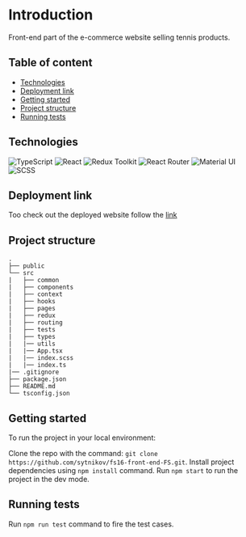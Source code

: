 # Introduction

 Front-end part of the e-commerce website selling tennis products.

 ## Table of content

 - [Technologies](#technologies)
 - [Deployment link](#deployment-link)
 - [Getting started](#getting-started)
 - [Project structure](#project-structure)
 - [Running tests](#running-tests)
 

 ## Technologies

 ![TypeScript](https://img.shields.io/badge/Typescript-blue)
 ![React](https://img.shields.io/badge/React-blue)
 ![Redux Toolkit](https://img.shields.io/badge/Redux_Toolkit-blue)
 ![React Router](https://img.shields.io/badge/React_Router-blue)
 ![Material UI](https://img.shields.io/badge/Material_UI-blue)
 ![SCSS](https://img.shields.io/badge/SCSS-blue)

  ## Deployment link

 Too check out the deployed website follow the [link](link)

 ## Project structure

 ```
 .
 ├── public
 └── src
 |   ├── common
 |   ├── components
 |   ├── context
 |   ├── hooks
 |   ├── pages
 |   ├── redux
 |   ├── routing
 |   ├── tests
 |   ├── types
 |   |── utils
 |   |── App.tsx
 |   |── index.scss
 |   |── index.ts
 |── .gitignore
 ├── package.json
 ├── README.md
 └── tsconfig.json
 ```

 ## Getting started

 To run the project in your local environment:

 Clone the repo with the command: `git clone https://github.com/sytnikov/fs16-front-end-FS.git`.
 Install project dependencies using `npm install` command.
 Run `npm start` to run the project in the dev mode.

 ## Running tests

 Run `npm run test` command to fire the test cases.

